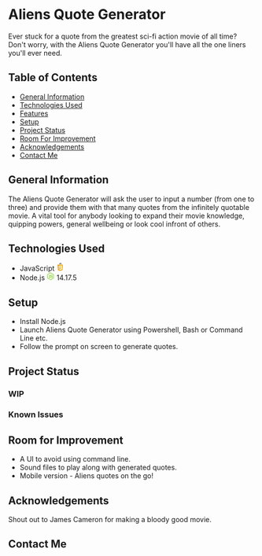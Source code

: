 # Aliens Quote Generator
Ever stuck for a quote from the greatest sci-fi action movie of all time? Don't worry, with the Aliens Quote Generator you'll have all the one liners you'll ever need.

## Table of Contents
* [General Information](#general-information)
* [Technologies Used](#technologies-used)
* [Features](#features)
* [Setup](#setup)
* [Project Status](#project-status)
* [Room For Improvement](#room-for-improvement)
* [Acknowledgements](#acknowledgements)
* [Contact Me](#contact-me)

## General Information
The Aliens Quote Generator will ask the user to input a number (from one to three) and provide them with that many quotes from the infinitely quotable movie. A vital tool for anybody looking to expand their movie knowledge, quipping powers, general wellbeing or look cool infront of others.

## Technologies Used
* JavaScript ![JavaScript](./images/javascript.png)
* Node.js ![Node.js](./images/node-js.png) 14.17.5

## Setup
* Install Node.js
* Launch Aliens Quote Generator using Powershell, Bash or Command Line etc.
* Follow the prompt on screen to generate quotes.

## Project Status

### WIP

### Known Issues

## Room for Improvement

* A UI to avoid using command line.
* Sound files to play along with generated quotes.
* Mobile version - Aliens quotes on the go!

## Acknowledgements

Shout out to James Cameron for making a bloody good movie.

## Contact Me